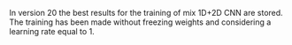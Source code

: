 
In version 20 the best results for the training of mix 1D+2D CNN are stored. The training has been made without freezing weights and considering a 
learning rate equal to 1.

